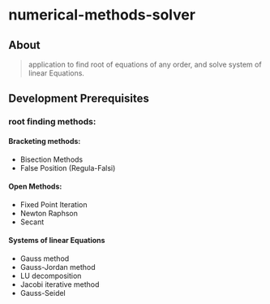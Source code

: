 # numerical-methods-solver
## About
> application to find root of equations of any order, and solve system of linear Equations.
## Development Prerequisites
### root finding methods:
#### Bracketing methods:
* Bisection Methods
* False Position (Regula-Falsi)
#### Open Methods:
* Fixed Point Iteration
* Newton Raphson
* Secant
#### Systems of linear Equations
* Gauss method
* Gauss-Jordan method
* LU decomposition
* Jacobi iterative method
* Gauss-Seidel

